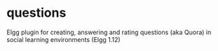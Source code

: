 # questions
Elgg plugin for creating, answering and rating questions (aka Quora) in social learning environments (Elgg 1.12)

